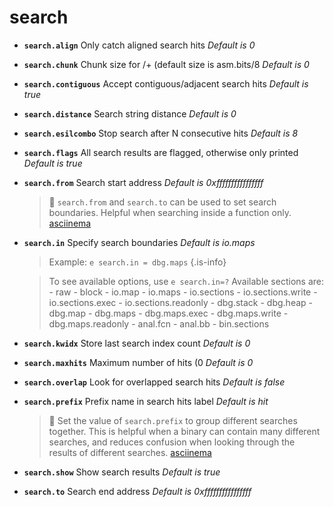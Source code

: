 <!-- TITLE: search -->

# search

- **`search.align`** Only catch aligned search hits _Default is 0_
- **`search.chunk`** Chunk size for /+ (default size is asm.bits/8 _Default is 0_
- **`search.contiguous`** Accept contiguous/adjacent search hits _Default is true_
- **`search.distance`** Search string distance _Default is 0_
- **`search.esilcombo`** Stop search after N consecutive hits _Default is 8_
- **`search.flags`** All search results are flagged, otherwise only printed _Default is true_
- **`search.from`** Search start address _Default is 0xffffffffffffffff_
	> 🚀 `search.from` and `search.to` can be used to set search boundaries. Helpful when searching inside a function only. [asciinema](https://asciinema.org/a/ocs63PnJwuto9e0VzCQXX1q4V)
- **`search.in`** Specify search boundaries _Default is io.maps_
	> Example: `e search.in = dbg.maps`
	{.is-info}

	> To see available options, use `e search.in=?` Available sections are:
			- raw
			- block
			- io.map
			- io.maps
			- io.sections
			- io.sections.write
			- io.sections.exec
			- io.sections.readonly
			- dbg.stack
			- dbg.heap
			- dbg.map
			- dbg.maps
			- dbg.maps.exec
			- dbg.maps.write
			- dbg.maps.readonly
			- anal.fcn
			- anal\.bb
			- bin.sections


- **`search.kwidx`** Store last search index count _Default is 0_
- **`search.maxhits`** Maximum number of hits (0 _Default is 0_
- **`search.overlap`** Look for overlapped search hits _Default is false_
- **`search.prefix`** Prefix name in search hits label _Default is hit_
	> 🚀 Set the value of `search.prefix` to group different searches together. This is helpful when a binary can contain many different searches, and reduces confusion when looking through the results of different searches. [asciinema](https://asciinema.org/a/wZee6E7YgB5fuJ2jD47Pm4H8N)
- **`search.show`** Show search results _Default is true_
- **`search.to`** Search end address _Default is 0xffffffffffffffff_

<p hidden>search.align search.chunk search.contiguous search.distance search.esilcombo search.flags search.from search.in search.kwidx search.maxhits search.overlap search.prefix search.show search.to</p>